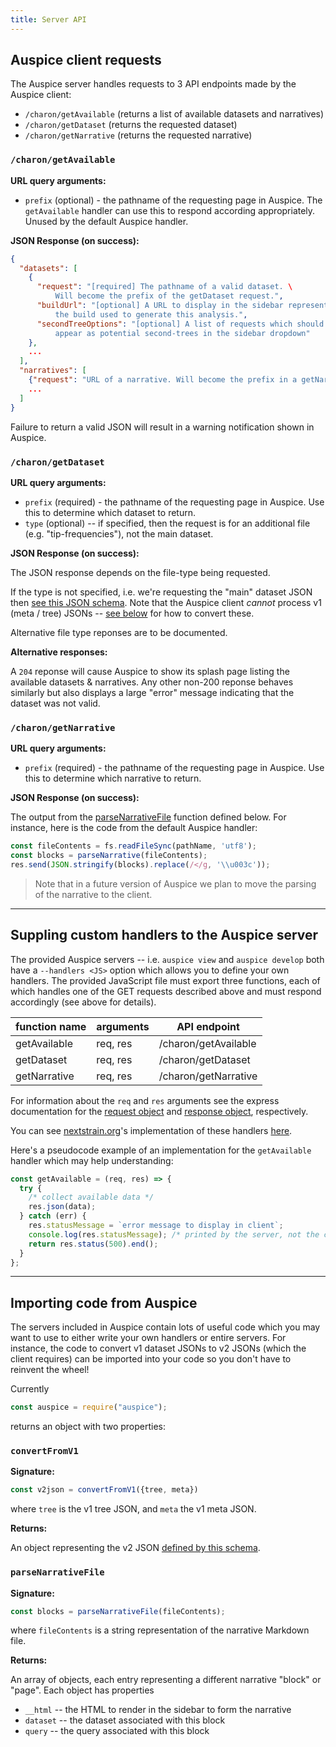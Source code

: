 ```yaml
---
title: Server API
---
```



## Auspice client requests

The Auspice server handles requests to 3 API endpoints made by the Auspice client:
* `/charon/getAvailable` (returns a list of available datasets and narratives)
* `/charon/getDataset` (returns the requested dataset)
* `/charon/getNarrative` (returns the requested narrative)



### `/charon/getAvailable`

**URL query arguments:**

* `prefix` (optional) - the pathname of the requesting page in Auspice.
The `getAvailable` handler can use this to respond according appropriately.
Unused by the default Auspice handler.

**JSON Response (on success):**

```json
{
  "datasets": [
    {
      "request": "[required] The pathname of a valid dataset. \
          Will become the prefix of the getDataset request.",
      "buildUrl": "[optional] A URL to display in the sidebar representing \
          the build used to generate this analysis.",
      "secondTreeOptions": "[optional] A list of requests which should \
          appear as potential second-trees in the sidebar dropdown"
    },
    ...
  ],
  "narratives": [
    {"request": "URL of a narrative. Will become the prefix in a getNarrative request"},
    ...
  ]
}
```

Failure to return a valid JSON will result in a warning notification shown in Auspice.

### `/charon/getDataset`

**URL query arguments:**

* `prefix` (required) - the pathname of the requesting page in Auspice. Use this to determine which dataset to return.
* `type` (optional) -- if specified, then the request is for an additional file (e.g. "tip-frequencies"), not the main dataset.

**JSON Response (on success):**

The JSON response depends on the file-type being requested.

If the type is not specified, i.e. we're requesting the "main" dataset JSON then [see this JSON schema](https://github.com/nextstrain/augur/blob/master/augur/data/schema-export-v2.json).
Note that the Auspice client _cannot_ process v1 (meta / tree) JSONs -- [see below](server/api.md#importing-code-from-auspice) for how to convert these.

Alternative file type reponses are to be documented.

**Alternative responses:**

A `204` reponse will cause Auspice to show its splash page listing the available datasets & narratives.
Any other non-200 reponse behaves similarly but also displays a large "error" message indicating that the dataset was not valid.



### `/charon/getNarrative`

**URL query arguments:**

* `prefix` (required) - the pathname of the requesting page in Auspice. Use this to determine which narrative to return.

**JSON Response (on success):**

The output from the [parseNarrativeFile](server/api.md#parsenarrativefile) function defined below.
For instance, here is the code from the default Auspice handler:
```js
const fileContents = fs.readFileSync(pathName, 'utf8');
const blocks = parseNarrative(fileContents);
res.send(JSON.stringify(blocks).replace(/</g, '\\u003c'));
```

> Note that in a future version of Auspice we plan to move the parsing of the narrative to the client.

---

## Suppling custom handlers to the Auspice server

The provided Auspice servers -- i.e. `auspice view` and `auspice develop` both have a `--handlers <JS>` option which allows you to define your own handlers.
The provided JavaScript file must export three functions, each of which handles one of the GET requests described above and must respond accordingly (see above for details).

| function name | arguments | API endpoint |
| ----------    | --------- | ----------  |
| getAvailable | req, res | /charon/getAvailable |
| getDataset   | req, res | /charon/getDataset |
| getNarrative | req, res | /charon/getNarrative |

For information about the `req` and `res` arguments see the express documentation for the [request object](https://expressjs.com/en/api.html#req) and [response object](https://expressjs.com/en/api.html#res), respectively.

You can see [nextstrain.org](https://nextstrain.org)'s implementation of these handlers [here](https://github.com/nextstrain/nextstrain.org/blob/master/server.js).

Here's a pseudocode example of an implementation for the `getAvailable` handler which may help understanding:

```js
const getAvailable = (req, res) => {
  try {
    /* collect available data */
    res.json(data);
  } catch (err) {
    res.statusMessage = `error message to display in client`;
    console.log(res.statusMessage); /* printed by the server, not the client */
    return res.status(500).end();
  }
};
```

---

## Importing code from Auspice

The servers included in Auspice contain lots of useful code which you may want to use to either write your own handlers or entire servers.
For instance, the code to convert v1 dataset JSONs to v2 JSONs (which the client requires) can be imported into your code so you don't have to reinvent the wheel!


Currently
```js
const auspice = require("auspice");
```
returns an object with two properties:

### `convertFromV1`

**Signature:**
```js
const v2json = convertFromV1({tree, meta})
```
where `tree` is the v1 tree JSON, and `meta` the v1 meta JSON.

**Returns:**

An object representing the v2 JSON [defined by this schema](https://github.com/nextstrain/augur/blob/master/augur/data/schema-export-v2.json).



### `parseNarrativeFile`

**Signature:**

```js
const blocks = parseNarrativeFile(fileContents);
```
where `fileContents` is a string representation of the narrative Markdown file.

**Returns:**

An array of objects, each entry representing a different narrative "block" or "page".
Each object has properties
* `__html` -- the HTML to render in the sidebar to form the narrative
* `dataset` -- the dataset associated with this block
* `query` -- the query associated with this block
